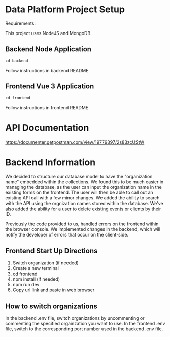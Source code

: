 # Data Platform Project Setup

Requirements:

This project uses NodeJS and MongoDB.

## Backend Node Application
```
cd backend
```
Follow instructions in backend README

## Frontend Vue 3 Application
```
cd frontend
```
Follow instructions in frontend README

# API Documentation

https://documenter.getpostman.com/view/19779397/2s83zcUStW

# Backend Information

We decided to structure our database model to have the "organization name" embedded within the collections. We found this to be much easier in managing the database, as the user can input the organization name in the existing forms on the frontend. The user will then be able to call out an existing API call with a few minor changes. We added the ability to search with the API using the orgnization names stored within the database. We've also added the ability for a user to delete existing events or clients by their ID.

Previously the code provided to us, handled errors on the frontend within the browser console. We implemented changes in the backend, which will notify the developer of errors that occur on the client-side.


## Frontend Start Up Directions

1. Switch organization (if needed)
2. Create a new terminal
3. cd frontend
4. npm install (if needed)
5. npm run dev
6. Copy url link and paste in web browser

## How to switch organizations

In the backend .env file, switch organizations by uncommenting or commenting the specified orgainzation you want to use. In the frontend .env file, switch to the corresponding port number used in the backend .env file. 


